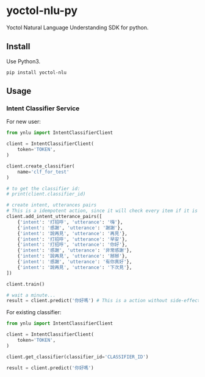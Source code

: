# yoctol-nlu-py
Yoctol Natural Language Understanding SDK for python.

## Install
Use Python3.
```
pip install yoctol-nlu
```

## Usage

### Intent Classifier Service

For new user:
```python
from ynlu import IntentClassifierClient

client = IntentClassifierClient(
    token='TOKEN',
)

client.create_classifier(
    name='clf_for_test'
)

# to get the classifier id:
# print(client.classifier_id)

# create intent, utterances pairs
# This is a idempotent action, since it will check every item if it is added before.
client.add_intent_utterance_pairs([
    {'intent': '打招呼', 'utterance': '嗨'},
    {'intent': '感謝', 'utterance': '謝謝'},
    {'intent': '說再見', 'utterance': '再見'},
    {'intent': '打招呼', 'utterance': '早安'},
    {'intent': '打招呼', 'utterance': '你好'},
    {'intent': '感謝', 'utterance': '非常感謝'},
    {'intent': '說再見', 'utterance': '掰掰'},
    {'intent': '感謝', 'utterance': '有你真好'},
    {'intent': '說再見', 'utterance': '下次見'},
]) 

client.train()

# wait a minute...
result = client.predict('你好嗎') # This is a action without side-effects
```

For existing classifier:
```python
from ynlu import IntentClassifierClient

client = IntentClassifierClient(
    token='TOKEN',
)

client.get_classifier(classifier_id='CLASSIFIER_ID')

result = client.predict('你好嗎')
```

